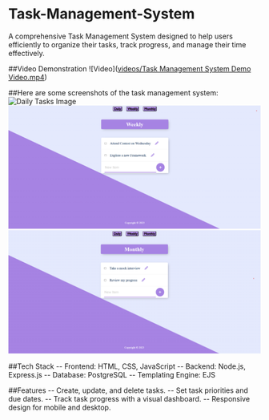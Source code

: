 # Task-Management-System

A comprehensive Task Management System designed to help users efficiently to organize their tasks, track progress, and manage their time effectively.

##Video Demonstration
![Video]([videos/Task Management System Demo Video.mp4](https://github.com/pratikdeoke/Task-Management-System/blob/main/videos/Task%20Management%20System%20Demo%20Video.mp4))

##Here are some screenshots of the task management system:
![Daily Tasks Image]([https://github.com/pratikdeoke/Plant-Disease-Detection-System/blob/main/screenshots/homepage_a.png](https://github.com/pratikdeoke/Task-Management-System/blob/main/screenshots/homepage_a.png))
![Weekly Tasks Image](https://github.com/pratikdeoke/Task-Management-System/blob/main/screenshots/homepage_b.png)
![Monthly Tasks Image](https://github.com/pratikdeoke/Task-Management-System/blob/main/screenshots/homepage_c.png)

##Tech Stack
-- Frontend: HTML, CSS, JavaScript
-- Backend: Node.js, Express.js
-- Database: PostgreSQL
-- Templating Engine: EJS

##Features
-- Create, update, and delete tasks.
-- Set task priorities and due dates.
-- Track task progress with a visual dashboard.
-- Responsive design for mobile and desktop.

